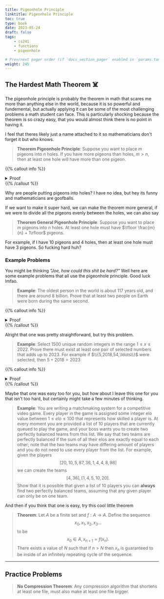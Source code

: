 ```yaml
---
title: Pigeonhole Principle
linktitle: Pigeonhole Principle
toc: true
type: book
date: 2023-05-24
draft: false
tags:
    - cs241
    - functions
    - pigeonhole

# Prev/next pager order (if `docs_section_pager` enabled in `params.toml`)
weight: 245
---
```


## The Hardest Math Theorem ☠️

The pigeonhole principle is probably the theorem in math that scares me more than anything else in the world, because it is so powerful and fundemental, but actually applying it can be some of the most challenging problems a math student can face. This is particularly shocking because the theorem is so crazy easy, that you would almost think there is no point in having it.

I feel that theres likely just a name attached to it so mathematicians don't forget it but who knows.

> **Theorem Pigeonhole Principle**: Suppose you want to place $m$ pigeons into $n$ holes. If you have more pigeons than holes, $m>n$, then at least one hole will have more than one pigeon.

{{% callout info %}}
<details>
<summary>Proof</summary>
Let $P$ be the set of pigeons and $H$ be the set of holes. If $f:P\rightarrow H$ is a function that maps a pigeon to a hole, and $|P|>|H|$ (more pigeons than holes), then $f$ cannot be injective. Since $f$ is not injective there must exist at least one pair $x,y$ such that $x\neq y$ and $f(x)=f(y)$; this means there are at least two pigeons in the same hole.
</br>
QED
</details>
{{% /callout %}}

Why are people putting pigeons into holes? I have no idea, but hey its funny and mathematicians are goofballs.

If we want to make it super hard, we can make the theorem more general, if we were to divide all the pigeons evenly between the holes, we can also say

> **Theorem General Pigeonhole Principle**: Suppose you want to place $m$ pigeons into $n$ holes. At least one hole must have $\lfloor \frac{m}{n} + 1\rfloor$ pigeons.

For example, if I have $10$ pigeons and $4$ holes, then at least one hole must have $3$ pigeons. So fucking hard huh?

### Example Problems

You might be thinking *"Joe, how could this shit be hard?"* Well here are some example problems that all use the pigeonhole principle. Good luck lmfao.

> **Example**: The oldest person in the world is about $117$ years old, and there are around $8$ billion. Prove that at least two people on Earth were born during the same second.

{{% callout info %}}
<details>
<summary>Proof</summary>
Since everyone on the Earth is younger than $118$ years old, we can see that there are less than $$118\cdot 366\cdot 24\cdot 60\cdot 60 = 3731443200$$ possible seconds someone could be born in. Note we use $366$ as a worst case to raise the number with leap years.
</br>
Since $8000000000>3731443200$, there are more people than possible seconds to be born, therefore at least two people must have been born at the same exact second.
</br>
QED
</details>
{{% /callout %}}

Alright that one was pretty straightforward, but try this problem.

> **Example**: Select $1500$ unique random integers in the range $1\leq x\leq 2022$. Prove there must exist at least one pair of selected numbers that adds up to $2023$. For example if $\\{5,2018,54,\ldots\\}$ were selected, then $5+2018=2023$

{{% callout info %}}
<details>
<summary>Proof</summary>
Let's first start off this proof by thinking of just how many pairs of numbers actually add up to 2023. Well you can have
$$
\begin{align}
1+2022&=2023 \\
2+2021&=2023 \\
3+2020&=2023 \\
&\vdots \\
1011+1012&=2023.
\end{align}
$$
Since these are all the possible pairs that add to $2023$, we can say that we know there are $1011$ possible pairs.
</br>
Notice that if we pick two numbers from the same pair, then we are guaranteed to add to $2023$. Well since we are picking $1500$ numbers, and there are only $1011$ possible pairs, we are going to have to pick at least two numbers from the same pair via the pigeonhole principle as $1500>1011$! Therefore we know we can find a pair.
</br>
QED
</details>
{{% /callout %}}

Maybe that one was easy too for you, but how about I leave this one for you that isn't too hard, but certainly might take a few minutes of thinking.

>  **Example**: You are writing a matchmaking system for a competitive video game. Every player in the game is assigned some integer elo value between $1\leq elo \leq 100$ that represents how skilled a player is. At every moment you are provided a list of $10$ players that are currently queued to play the game, and your boss wants you to create two perfectly balanced teams from this list. We say that two teams are perfectly balanced if the sum of all their elos are exactly equal to each other; note that the two teams may have differing amount of players and you do not need to use every player from the list. For example, given the players $$\left[20, 10, 5, 87, 36, 1, 4, 4, 8, 98\right]$$we can create the teams$$\left[4, 36\right], \left[1,4,5,10,20\right].$$Show that it is possible that given a list of $10$ players you can **always** find two perfectly balanced teams, assuming that any given player can only be on one team.

And then if you think that one is easy, try this cool little theorem

> **Theorem**:  Let $A$ be a finite set and $f:A\rightarrow A$. Define the sequence $$x_0, x_1, x_2, x_3\ldots $$ to be $$ x_0\in A, x_{n+1} = f(x_n).$$ There exists a value of $N$ such that if $n>N$ then $x_n$ is guaranteed to be inside of an infinitely repeating cycle of the sequence. 

---

## Practice Problems

> **No Compression Theorem**: Any compression algorithm that shortens at least one file, must also make at least one file bigger.